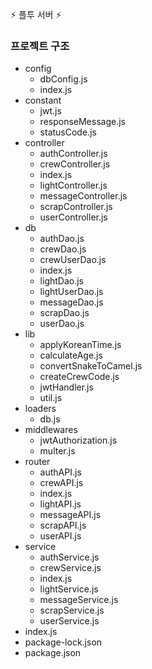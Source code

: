 ⚡️ 플투 서버 ⚡️

### 프로젝트 구조
* config
  * dbConfig.js
  * index.js
* constant
  * jwt.js
  * responseMessage.js
  * statusCode.js
* controller
  * authController.js
  * crewController.js
  * index.js
  * lightController.js
  * messageController.js
  * scrapController.js
  * userController.js
* db
  * authDao.js
  * crewDao.js
  * crewUserDao.js
  * index.js
  * lightDao.js
  * lightUserDao.js
  * messageDao.js
  * scrapDao.js
  * userDao.js
* lib
  * applyKoreanTime.js
  * calculateAge.js
  * convertSnakeToCamel.js
  * createCrewCode.js
  * jwtHandler.js
  * util.js
* loaders
  * db.js
* middlewares
  * jwtAuthorization.js
  * multer.js
* router
  * authAPI.js
  * crewAPI.js
  * index.js
  * lightAPI.js
  * messageAPI.js
  * scrapAPI.js
  * userAPI.js
* service
  * authService.js
  * crewService.js
  * index.js
  * lightService.js
  * messageService.js
  * scrapService.js
  * userService.js
* index.js
* package-lock.json
* package.json
